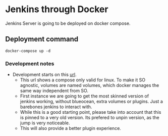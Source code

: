 # Jenkins through Docker

Jenkins Server is going to be deployed on docker compose.

## Deployment command

```docker-compose up -d```

### Development notes

- Development starts on this [url](https://www.adictosaltrabajo.com/2020/05/29/usando-jenkins-y-docker/).
	- This url shows a compose only valid for linux. To make it SO agnostic, volumes are named volumes, which docker manages the same way independent from SO.
	- First instance we are going to get the most skinned version of jenkins working, without blueocean, extra volumes or plugins. Just a barebones jenkins to interact with.
	- While this is a good starting point, please take into account that this is pinned to a very old version. Its prefered to unpin version, as the jump is very noticeable.
	- This will also provide a better plugin experience. 